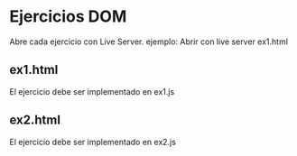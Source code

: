 # Ejercicios DOM

Abre cada ejercicio con Live Server.
ejemplo: Abrir con live server ex1.html

## ex1.html

El ejercicio debe ser implementado en ex1.js

## ex2.html

El ejercicio debe ser implementado en ex2.js
